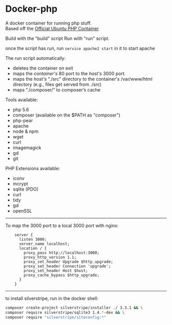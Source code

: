 # Docker-php

A docker container for running php stuff.  
Based off the [Official Ubuntu PHP Container](https://hub.docker.com/_/php/)

Build with the "build" script
Run with "run" script.

once the script has run, run `service apache2 start` in it to start apache

The run script automatically:

- deletes the container on exit
- maps the *container's* 80 port to the *host's* 3000 port.
- maps the *host's* "./src" directory to the container's /var/www/html directory (e.g., files get served from ./src)
- maps “./composer/” to composer’s cache


Tools available:

- php 5.6
- composer (available on the $PATH as "composer")
- php-pear
- apache
- node & npm
- wget
- curl
- imagemagick
- gd
- git

PHP Extensions available:

- iconv
- mcrypt
- sqlite (PDO)
- curl
- tidy
- gd
- openSSL

-----

To map the 3000 port to a local 3000 port with nginx:

```nginx
    server {
      listen 3000;
      server_name localhost;
      location / {
        proxy_pass http://localhost:3000;
        proxy_http_version 1.1;
        proxy_set_header Upgrade $http_upgrade;
        proxy_set_header Connection 'upgrade';
        proxy_set_header Host $host;
        proxy_cache_bypass $http_upgrade;
      }
    }
```

------

to install silverstripe, run in the docker shell:
```sh
composer create-project silverstripe/installer ./ 3.3.1 && \
composer require silverstripe/sqlite3 1.4.*-dev && \
composer require "silverstripe/siteconfig:*"
```
